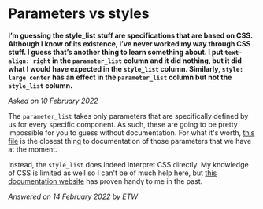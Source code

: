 # Parameters vs styles

**I’m guessing the style_list stuff are specifications that are based on CSS. Although I know of its existence, I’ve never worked my way through CSS stuff. I guess that’s another thing to learn something about. I put `text-align: right` in the `parameter_list` column and it did nothing, but it did what I would have expected in the `style_list` column. Similarly, `style: large center` has an effect in the `parameter_list` column but not the `style_list` column.**

_Asked on 10 February 2022_

The `parameter_list` takes only parameters that are specifically defined by us for every specific component. As such, these are going to be pretty impossible for you to guess without documentation. For what it's worth, [this file](https://github.com/IDEMSInternational/open-app-builder/blob/master/documentation/docs/authors/template-component-parameter-list.md) is the closest thing to documentation of those parameters that we have at the moment.  

Instead, the `style_list` does indeed interpret CSS directly. My knowledge of CSS is limited as well so I can't be of much help here, but [this documentation website](https://www.w3schools.com/cssref/default.asp) has proven handy to me in the past. 

_Answered on 14 February 2022 by ETW_